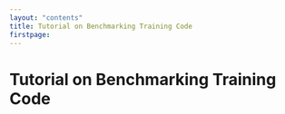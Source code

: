 ```yaml
---
layout: "contents"
title: Tutorial on Benchmarking Training Code
firstpage:
---
```


# Tutorial on Benchmarking Training Code

